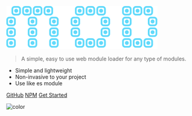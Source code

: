 ![logo](_media/logo.svg)

> A simple, easy to use web module loader for any type of modules.

-   Simple and lightweight
-   Non-invasive to your project
-   Use like es module

[GitHub](https://github.com/rapiop/mod)
[NPM](https://www.npmjs.com/package/@rapiop/mod)
[Get Started](quickStart.md)

<!-- background color -->

![color](#429cb92e)
